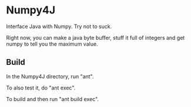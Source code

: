 Numpy4J
=======

Interface Java with Numpy.  Try not to suck.


Right now, you can make a java byte buffer, stuff it full of integers and get numpy to tell you the maximum value.

Build
------

In the Numpy4J directory, run "ant".

To also test it, do "ant exec".

To build and then run "ant build exec".

